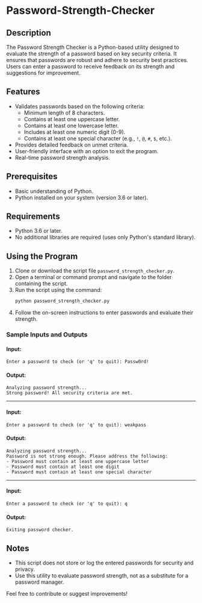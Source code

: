 # Password-Strength-Checker

## Description
The Password Strength Checker is a Python-based utility designed to evaluate the strength of a password based on key security criteria. It ensures that passwords are robust and adhere to security best practices. Users can enter a password to receive feedback on its strength and suggestions for improvement.

## Features
- Validates passwords based on the following criteria:
  - Minimum length of 8 characters.
  - Contains at least one uppercase letter.
  - Contains at least one lowercase letter.
  - Includes at least one numeric digit (0-9).
  - Contains at least one special character (e.g., `!`, `@`, `#`, `$`, etc.).
- Provides detailed feedback on unmet criteria.
- User-friendly interface with an option to exit the program.
- Real-time password strength analysis.

## Prerequisites
- Basic understanding of Python.
- Python installed on your system (version 3.6 or later).

## Requirements
- Python 3.6 or later.
- No additional libraries are required (uses only Python's standard library).

## Using the Program
1. Clone or download the script file `password_strength_checker.py`.
2. Open a terminal or command prompt and navigate to the folder containing the script.
3. Run the script using the command:
   ```bash
   python password_strength_checker.py
   ```
4. Follow the on-screen instructions to enter passwords and evaluate their strength.

### Sample Inputs and Outputs

#### Input:
```plaintext
Enter a password to check (or 'q' to quit): Passw0rd!
```

#### Output:
```plaintext
Analyzing password strength...
Strong password! All security criteria are met.
```

---

#### Input:
```plaintext
Enter a password to check (or 'q' to quit): weakpass
```

#### Output:
```plaintext
Analyzing password strength...
Password is not strong enough. Please address the following:
- Password must contain at least one uppercase letter
- Password must contain at least one digit
- Password must contain at least one special character
```

---

#### Input:
```plaintext
Enter a password to check (or 'q' to quit): q
```

#### Output:
```plaintext
Exiting password checker.
```

## Notes
- This script does not store or log the entered passwords for security and privacy.
- Use this utility to evaluate password strength, not as a substitute for a password manager.

Feel free to contribute or suggest improvements!
